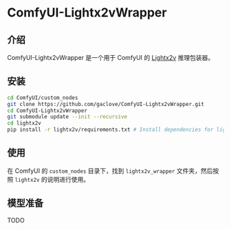 # ComfyUI-Lightx2vWrapper

## 介绍

ComfyUI-Lightx2vWrapper 是一个用于 ComfyUI 的 [Lightx2v](https://github.com/ModelTC/lightx2v) 推理包装器。

## 安装

```bash
cd ComfyUI/custom_nodes
git clone https://github.com/gaclove/ComfyUI-Lightx2vWrapper.git
cd ComfyUI-Lightx2vWrapper
git submodule update --init --recursive
cd lightx2v
pip install -r lightx2v/requirements.txt # Install dependencies for lightx2v
```

## 使用

在 ComfyUI 的 `custom_nodes` 目录下，找到 `lightx2v_wrapper` 文件夹，然后按照 `lightx2v` 的说明进行使用。

## 模型准备

TODO

